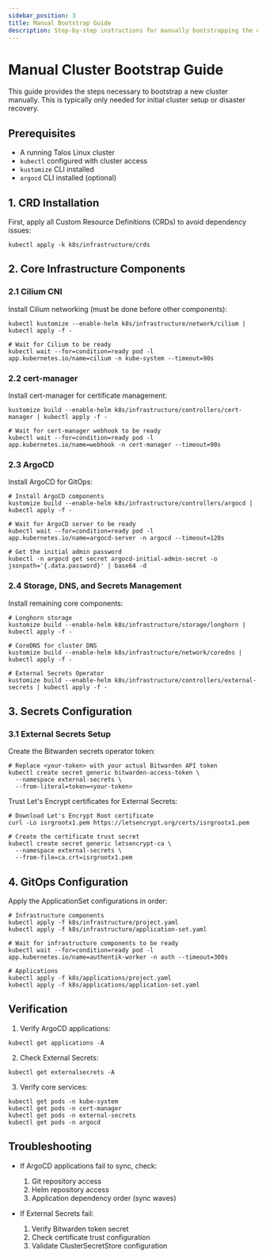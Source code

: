 ```yaml
---
sidebar_position: 3
title: Manual Bootstrap Guide
description: Step-by-step instructions for manually bootstrapping the cluster
---
```


# Manual Cluster Bootstrap Guide

This guide provides the steps necessary to bootstrap a new cluster manually. This is typically only needed for initial cluster setup or disaster recovery.

## Prerequisites

- A running Talos Linux cluster
- `kubectl` configured with cluster access
- `kustomize` CLI installed
- `argocd` CLI installed (optional)

## 1. CRD Installation

First, apply all Custom Resource Definitions (CRDs) to avoid dependency issues:

```shell
kubectl apply -k k8s/infrastructure/crds
```

## 2. Core Infrastructure Components

### 2.1 Cilium CNI

Install Cilium networking (must be done before other components):

```shell
kubectl kustomize --enable-helm k8s/infrastructure/network/cilium | kubectl apply -f -

# Wait for Cilium to be ready
kubectl wait --for=condition=ready pod -l app.kubernetes.io/name=cilium -n kube-system --timeout=90s
```

### 2.2 cert-manager

Install cert-manager for certificate management:

```shell
kustomize build --enable-helm k8s/infrastructure/controllers/cert-manager | kubectl apply -f -

# Wait for cert-manager webhook to be ready
kubectl wait --for=condition=ready pod -l app.kubernetes.io/name=webhook -n cert-manager --timeout=90s
```

### 2.3 ArgoCD

Install ArgoCD for GitOps:

```shell
# Install ArgoCD components
kustomize build --enable-helm k8s/infrastructure/controllers/argocd | kubectl apply -f -

# Wait for ArgoCD server to be ready
kubectl wait --for=condition=ready pod -l app.kubernetes.io/name=argocd-server -n argocd --timeout=120s

# Get the initial admin password
kubectl -n argocd get secret argocd-initial-admin-secret -o jsonpath='{.data.password}' | base64 -d
```

### 2.4 Storage, DNS, and Secrets Management

Install remaining core components:

```shell
# Longhorn storage
kustomize build --enable-helm k8s/infrastructure/storage/longhorn | kubectl apply -f -

# CoreDNS for cluster DNS
kustomize build --enable-helm k8s/infrastructure/network/coredns | kubectl apply -f -

# External Secrets Operator
kustomize build --enable-helm k8s/infrastructure/controllers/external-secrets | kubectl apply -f -
```

## 3. Secrets Configuration

### 3.1 External Secrets Setup

Create the Bitwarden secrets operator token:

```shell
# Replace <your-token> with your actual Bitwarden API token
kubectl create secret generic bitwarden-access-token \
  --namespace external-secrets \
  --from-literal=token=<your-token>
```

Trust Let's Encrypt certificates for External Secrets:

```shell
# Download Let's Encrypt Root certificate
curl -Lo isrgrootx1.pem https://letsencrypt.org/certs/isrgrootx1.pem

# Create the certificate trust secret
kubectl create secret generic letsencrypt-ca \
  --namespace external-secrets \
  --from-file=ca.crt=isrgrootx1.pem
```

## 4. GitOps Configuration

Apply the ApplicationSet configurations in order:

```shell
# Infrastructure components
kubectl apply -f k8s/infrastructure/project.yaml
kubectl apply -f k8s/infrastructure/application-set.yaml

# Wait for infrastructure components to be ready
kubectl wait --for=condition=ready pod -l app.kubernetes.io/name=authentik-worker -n auth --timeout=300s

# Applications
kubectl apply -f k8s/applications/project.yaml
kubectl apply -f k8s/applications/application-set.yaml
```

## Verification

1. Verify ArgoCD applications:
```shell
kubectl get applications -A
```

2. Check External Secrets:
```shell
kubectl get externalsecrets -A
```

3. Verify core services:
```shell
kubectl get pods -n kube-system
kubectl get pods -n cert-manager
kubectl get pods -n external-secrets
kubectl get pods -n argocd
```

## Troubleshooting

- If ArgoCD applications fail to sync, check:
  1. Git repository access
  2. Helm repository access
  3. Application dependency order (sync waves)

- If External Secrets fail:
  1. Verify Bitwarden token secret
  2. Check certificate trust configuration
  3. Validate ClusterSecretStore configuration
